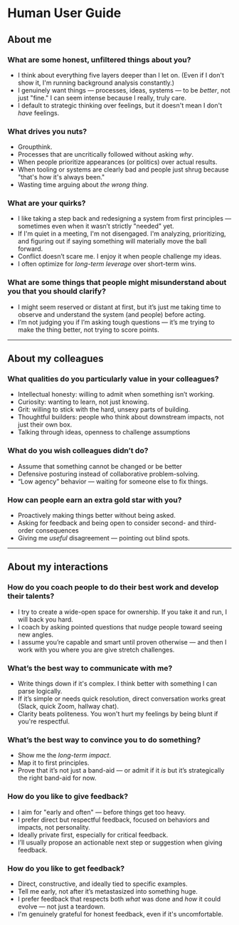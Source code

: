 
# Human User Guide

## About me

### What are some honest, unfiltered things about you?
- I think about everything five layers deeper than I let on. (Even if I don't show it, I'm running background analysis constantly.)
- I genuinely want things — processes, ideas, systems — to be *better*, not just "fine." I can seem intense because I really, truly care.
- I default to strategic thinking over feelings, but it doesn't mean I don't *have* feelings.

### What drives you nuts?
- Groupthink.  
- Processes that are uncritically followed without asking *why*.
- When people prioritize appearances (or politics) over actual results.
- When tooling or systems are clearly bad and people just shrug because "that's how it's always been."
- Wasting time arguing about *the wrong thing*.

### What are your quirks?
- I like taking a step back and redesigning a system from first principles — sometimes even when it wasn’t strictly "needed" yet.  
- If I'm quiet in a meeting, I'm not disengaged. I'm analyzing, prioritizing, and figuring out if saying something will materially move the ball forward.
- Conflict doesn’t scare me. I enjoy it when people challenge my ideas.
- I often optimize for *long-term leverage* over short-term wins.

### What are some things that people might misunderstand about you that you should clarify?
- I might seem reserved or distant at first, but it’s just me taking time to observe and understand the system (and people) before acting.
- I’m not judging you if I’m asking tough questions — it’s me trying to make the thing better, not trying to score points.

---

## About my colleagues

### What qualities do you particularly value in your colleagues?
- Intellectual honesty: willing to admit when something isn’t working.
- Curiosity: wanting to learn, not just knowing.
- Grit: willing to stick with the hard, unsexy parts of building.
- Thoughtful builders: people who think about downstream impacts, not just their own box.
- Talking through ideas, openness to challenge assumptions 

### What do you wish colleagues didn’t do?
- Assume that something cannot be changed or be better
- Defensive posturing instead of collaborative problem-solving.
- “Low agency” behavior — waiting for someone else to fix things.

### How can people earn an extra gold star with you?
- Proactively making things better without being asked.
- Asking for feedback and being open to consider second- and third-order consequences
- Giving me *useful* disagreement — pointing out blind spots.

---

## About my interactions

### How do you coach people to do their best work and develop their talents?
- I try to create a wide-open space for ownership. If you take it and run, I will back you hard.
- I coach by asking pointed questions that nudge people toward seeing new angles.
- I assume you’re capable and smart until proven otherwise — and then I work with you where you are give stretch challenges.

### What’s the best way to communicate with me?
- Write things down if it's complex. I think better with something I can parse logically.
- If it’s simple or needs quick resolution, direct conversation works great (Slack, quick Zoom, hallway chat).
- Clarity beats politeness. You won't hurt my feelings by being blunt if you're respectful.

### What’s the best way to convince you to do something?
- Show me the *long-term impact*.  
- Map it to first principles.  
- Prove that it’s not just a band-aid — or admit if it *is* but it’s strategically the right band-aid for now.

### How do you like to give feedback?
- I aim for "early and often" — before things get too heavy.
- I prefer direct but respectful feedback, focused on behaviors and impacts, not personality.
- Ideally private first, especially for critical feedback.
- I’ll usually propose an actionable next step or suggestion when giving feedback.

### How do you like to get feedback?
- Direct, constructive, and ideally tied to specific examples.
- Tell me early, not after it’s metastasized into something huge.
- I prefer feedback that respects both *what* was done and *how* it could evolve — not just a teardown.
- I'm genuinely grateful for honest feedback, even if it's uncomfortable.

